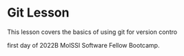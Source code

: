 # Git Lesson

This lesson covers the basics of using git for version contro

first day of 2022B MolSSI Software Fellow Bootcamp.


